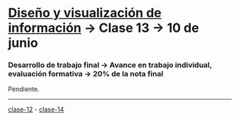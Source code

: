 # [Diseño y visualización de información](https://github.com/profesorfaco/aud5v027-2025) → Clase 13 → 10 de junio

### Desarrollo de trabajo final → Avance en trabajo individual, evaluación formativa → 20% de la nota final

Pendiente.
_ _ _ _ 

[clase-12](https://github.com/profesorfaco/aud5v027-2025/blob/main/clase-12/README.md) - [clase-14](https://github.com/profesorfaco/aud5v027-2025/blob/main/clase-14/README.md)
